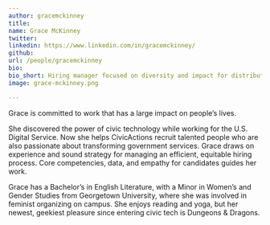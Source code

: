 ```yaml
---
author: gracemckinney
title: 
name: Grace McKinney
twitter: 
linkedin: https://www.linkedin.com/in/gracemckinney/
github: 
url: /people/gracemckinney
bio: 
bio_short: Hiring manager focused on diversity and impact for distributed teams
image: grace-mckinney.png

---
```


Grace is committed to work that has a large impact on people’s lives.

She discovered the power of civic technology while working for the U.S. Digital Service. Now she helps CivicActions recruit talented people who are also passionate about transforming government services. Grace draws on experience and sound strategy for managing an efficient, equitable hiring process. Core competencies, data, and empathy for candidates guides her work.

Grace has a Bachelor’s in English Literature, with a Minor in Women’s and Gender Studies from Georgetown University, where she was involved in feminist organizing on campus. She enjoys reading and yoga, but her newest, geekiest pleasure since entering civic tech is Dungeons & Dragons. 